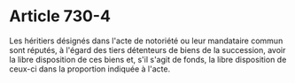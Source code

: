 # Article 730-4

Les héritiers désignés dans l'acte de notoriété ou leur mandataire commun sont réputés, à l'égard des tiers détenteurs de biens de la succession, avoir la libre disposition de ces biens et, s'il s'agit de fonds, la libre disposition de ceux-ci dans la proportion indiquée à l'acte.
